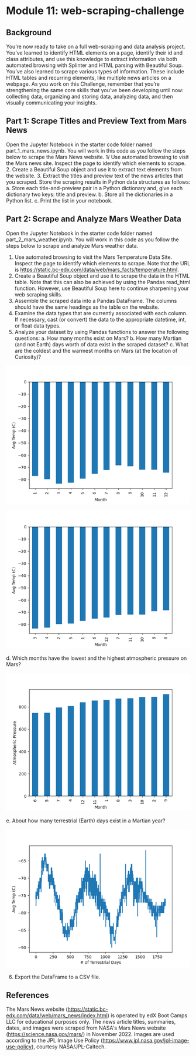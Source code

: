 # Module 11: web-scraping-challenge

Background
-----------------------
You’re now ready to take on a full web-scraping and data analysis project. You’ve learned to identify HTML elements on a page, identify their id and class attributes, and use this knowledge to extract information via both automated browsing with Splinter and HTML parsing with Beautiful Soup. You’ve also learned to scrape various types of information. These include HTML tables and recurring elements, like multiple news articles on a webpage.
As you work on this Challenge, remember that you’re strengthening the same core skills that you’ve been developing until now: collecting data, organizing and storing data, analyzing data, and then visually communicating your insights.

Part 1: Scrape Titles and Preview Text from Mars News
-----------------------
Open the Jupyter Notebook in the starter code folder named part_1_mars_news.ipynb. You will work in this code as you follow the steps below to scrape the Mars News website.
1/ Use automated browsing to visit the Mars news site. Inspect the page to identify which elements to scrape.
2. Create a Beautiful Soup object and use it to extract text elements from the website.
3. Extract the titles and preview text of the news articles that you scraped. Store the scraping results in Python data structures as follows:
a. Store each title-and-preview pair in a Python dictionary and, give each dictionary two keys: title and preview.
b. Store all the dictionaries in a Python list.
c. Print the list in your notebook.

Part 2: Scrape and Analyze Mars Weather Data
-----------------------
Open the Jupyter Notebook in the starter code folder named part_2_mars_weather.ipynb. You will work in this code as you follow the steps below to scrape and analyze Mars weather data.
1. Use automated browsing to visit the Mars Temperature Data Site. Inspect the page to identify which elements to scrape. Note that the URL is https://static.bc-edx.com/data/web/mars_facts/temperature.html.
2. Create a Beautiful Soup object and use it to scrape the data in the HTML table. Note that this can also be achieved by using the Pandas read_html function. However, use Beautiful Soup here to continue sharpening your web scraping skills.
3. Assemble the scraped data into a Pandas DataFrame. The columns should have the same headings as the table on the website.
4. Examine the data types that are currently associated with each column. If necessary, cast (or convert) the data to the appropriate datetime, int, or float data types.
5. Analyze your dataset by using Pandas functions to answer the following questions:
a. How many months exist on Mars?
b. How many Martian (and not Earth) days worth of data exist in the scraped dataset?
c. What are the coldest and the warmest months on Mars (at the location of Curiosity)?

![avg_temp_by_month](https://github.com/alanisrperez/web-scraping-challenge/blob/main/Outputs/avg_temp_by_month.png)

![avg_temp_by_month_sorted](https://github.com/alanisrperez/web-scraping-challenge/blob/main/Outputs/avg_temp_by_month_sorted.png)

d. Which months have the lowest and the highest atmospheric pressure on Mars?

![pressure_by_month](https://github.com/alanisrperez/web-scraping-challenge/blob/main/Outputs/pressure_by_month.png)

e. About how many terrestrial (Earth) days exist in a Martian year?

![terrestrial_days](https://github.com/alanisrperez/web-scraping-challenge/blob/main/Outputs/terrestrial_days.png)

6. Export the DataFrame to a CSV file.

References
-----------------------
The Mars News website (https://static.bc-edx.com/data/web/mars_news/index.html) is operated by edX Boot Camps LLC for educational purposes only.
The news article titles, summaries, dates, and images were scraped from NASA's Mars News website (https://science.nasa.gov/mars/) in November 2022.
Images are used according to the JPL Image Use Policy (https://www.jpl.nasa.gov/jpl-image-use-policy), courtesy NASA/JPL-Caltech.